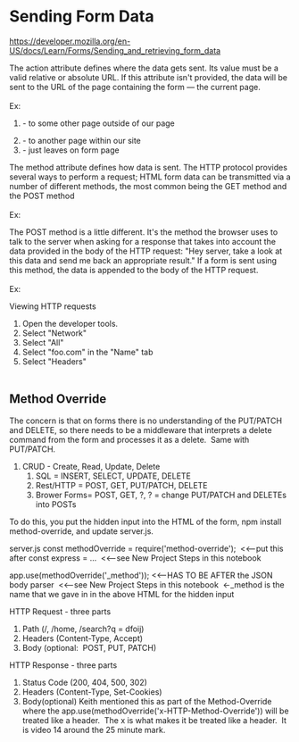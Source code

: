 # Sending Form Data
https://developer.mozilla.org/en-US/docs/Learn/Forms/Sending_and_retrieving_form_data


The action attribute defines where the data gets sent. Its value must be a valid relative or absolute URL. If this attribute isn't provided, the data will be sent to the URL of the page containing the form — the current page.
<br><br>
Ex:
<br>
1. <form action="https://example.com"> - to some other page outside of our page
2. <form action="/somewhere_else"> - to another page within our site
3. <form> - just leaves on form page

The method attribute defines how data is sent. The HTTP protocol provides several ways to perform a request; HTML form data can be transmitted via a number of different methods, the most common being the GET method and the POST method
<br><br>
Ex:
<br>
<form action="http://www.foo.com" method="GET">

The POST method is a little different. It's the method the browser uses to talk to the server when asking for a response that takes into account the data provided in the body of the HTTP request: "Hey server, take a look at this data and send me back an appropriate result." If a form is sent using this method, the data is appended to the body of the HTTP request.
<br><br>
Ex:
<br>
<form action="http://www.foo.com" method="POST">

Viewing HTTP requests
1. Open the developer tools.
2. Select "Network"
3. Select "All"
4. Select "foo.com" in the "Name" tab
5. Select "Headers"
<br><br>

## Method Override
The concern is that on forms there is no understanding of the PUT/PATCH and DELETE, so there needs to be a middleware that interprets a delete command from the form and processes it as a delete.  Same with PUT/PATCH.
1. CRUD - Create, Read, Update, Delete
	1. SQL = INSERT, SELECT, UPDATE, DELETE
	2. Rest/HTTP = POST, GET, PUT/PATCH, DELETE
	3. Brower Forms= POST, GET, ?, ? = change PUT/PATCH and DELETEs into POSTs

To do this, you put the hidden input into the HTML of the form, npm install method-override, and update server.js.

server.js
const methodOverride = require('method-override');  <<--put this after const express = ...  <<--see New Project Steps in this notebook

app.use(methodOverride('_method')); <<--HAS TO BE AFTER the JSON body parser  <<--see New Project Steps in this notebook  <-_method is the name that we gave in in the above HTML for the hidden input


HTTP Request - three parts
1. Path (/, /home, /search?q = dfoij)
2. Headers (Content-Type, Accept)
3. Body (optional:  POST, PUT, PATCH)

HTTP Response - three parts
1. Status Code (200, 404, 500, 302)
2. Headers (Content-Type, Set-Cookies)
3. Body(optional)
Keith mentioned this as part of the Method-Override where the app.use(methodOverride('x-HTTP-Method-Override')) will be treated like a header.  The x is what makes it be treated like a header.  It is video 14 around the 25 minute mark.
